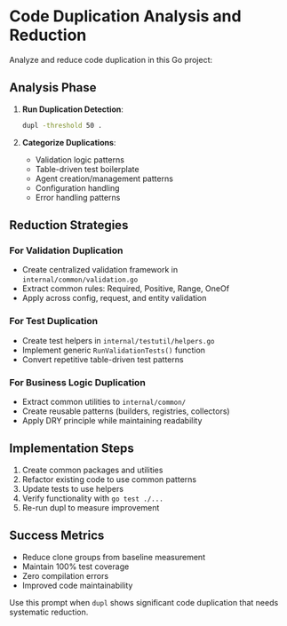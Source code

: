 # Code Duplication Analysis and Reduction

Analyze and reduce code duplication in this Go project:

## Analysis Phase
1. **Run Duplication Detection**:
   ```bash
   dupl -threshold 50 .
   ```

2. **Categorize Duplications**:
   - Validation logic patterns
   - Table-driven test boilerplate  
   - Agent creation/management patterns
   - Configuration handling
   - Error handling patterns

## Reduction Strategies

### For Validation Duplication
- Create centralized validation framework in `internal/common/validation.go`
- Extract common rules: Required, Positive, Range, OneOf
- Apply across config, request, and entity validation

### For Test Duplication  
- Create test helpers in `internal/testutil/helpers.go`
- Implement generic `RunValidationTests()` function
- Convert repetitive table-driven test patterns

### For Business Logic Duplication
- Extract common utilities to `internal/common/`
- Create reusable patterns (builders, registries, collectors)
- Apply DRY principle while maintaining readability

## Implementation Steps
1. Create common packages and utilities
2. Refactor existing code to use common patterns
3. Update tests to use helpers
4. Verify functionality with `go test ./...`
5. Re-run dupl to measure improvement

## Success Metrics
- Reduce clone groups from baseline measurement
- Maintain 100% test coverage
- Zero compilation errors
- Improved code maintainability

Use this prompt when `dupl` shows significant code duplication that needs systematic reduction.
